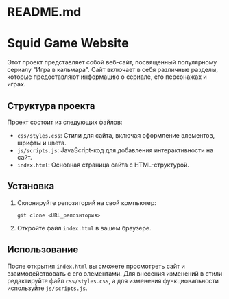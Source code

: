 # README.md

# Squid Game Website

Этот проект представляет собой веб-сайт, посвященный популярному сериалу "Игра в кальмара". Сайт включает в себя различные разделы, которые предоставляют информацию о сериале, его персонажах и играх.

## Структура проекта

Проект состоит из следующих файлов:

- `css/styles.css`: Стили для сайта, включая оформление элементов, шрифты и цвета.
- `js/scripts.js`: JavaScript-код для добавления интерактивности на сайт.
- `index.html`: Основная страница сайта с HTML-структурой.

## Установка

1. Склонируйте репозиторий на свой компьютер:
   ```
   git clone <URL_репозитория>
   ```
2. Откройте файл `index.html` в вашем браузере.

## Использование

После открытия `index.html` вы сможете просмотреть сайт и взаимодействовать с его элементами. Для внесения изменений в стили редактируйте файл `css/styles.css`, а для изменения функциональности используйте `js/scripts.js`.